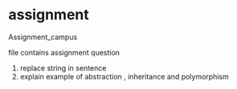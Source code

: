 # assignment
Assignment_campus

file contains  assignment question  
1. replace string in sentence 
2. explain example of abstraction , inheritance and polymorphism 
